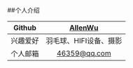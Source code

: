 ##个人介绍

|Github|[AllenWu](https://github.com/AlanWuu)|
|-----|:----:|
|兴趣爱好|羽毛球、HIFI设备、摄影|
|个人邮箱|46359@qq.com|
